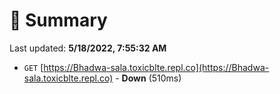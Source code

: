 # 📖 Summary
Last updated: **5/18/2022, 7:55:32 AM**

- `GET` [https://Bhadwa-sala.toxicblte.repl.co](https://Bhadwa-sala.toxicblte.repl.co) - **Down** (510ms)
